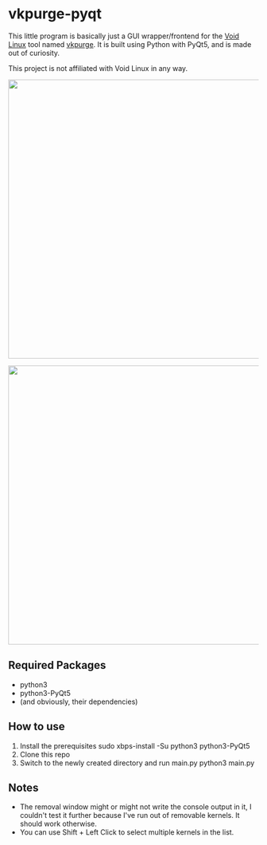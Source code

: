 # vkpurge-pyqt
This little program is basically just a GUI wrapper/frontend for the [Void Linux](https://voidlinux.org/) tool named [vkpurge](https://man.voidlinux.org/vkpurge.8). It is built using Python with PyQt5, and is made out of curiosity.

This project is not affiliated with Void Linux in any way.

<p align="center">
<img src="https://imgur.com/x3jLouz.png" width="560" ><br/>
</p>

<p align="center">
<img src="https://imgur.com/cwXAavG.png" width="560" ><br/>
</p>

## Required Packages
* python3
* python3-PyQt5
* (and obviously, their dependencies)

## How to use
1. Install the prerequisites
    sudo xbps-install -Su python3 python3-PyQt5
2. Clone this repo
3. Switch to the newly created directory and run main.py
    python3 main.py

## Notes
* The removal window might or might not write the console output in it, I couldn't test it further because I've run out of removable kernels. It should work otherwise.
* You can use Shift + Left Click to select multiple kernels in the list.